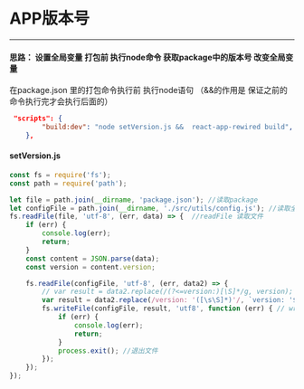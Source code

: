 # APP版本号
---
#### 思路： 设置全局变量 打包前  执行node命令 获取package中的版本号  改变全局变量
在package.json 里的打包命令执行前 执行node语句 （&&的作用是 保证之前的命令执行完才会执行后面的）
```json
 "scripts": {
        "build:dev": "node setVersion.js &&  react-app-rewired build",
    },
```
#### setVersion.js
```js
const fs = require('fs');
const path = require('path');

let file = path.join(__dirname, 'package.json'); //读取package
let configFile = path.join(__dirname, './src/utils/config.js'); //读取全局变量
fs.readFile(file, 'utf-8', (err, data) => {  //readFile 读取文件
    if (err) {
        console.log(err);
        return;
    }
    const content = JSON.parse(data);
    const version = content.version; 

    fs.readFile(configFile, 'utf-8', (err, data2) => {
        // var result = data2.replace(/(?<=version:)[\S]*/g, version);
        var result = data2.replace(/version: '([\s\S]*)'/, `version: '${version}'`);
        fs.writeFile(configFile, result, 'utf8', function (err) { // writeFile 写
            if (err) {
                console.log(err);
                return;
            }
            process.exit(); //退出文件
        });
    });
});
```